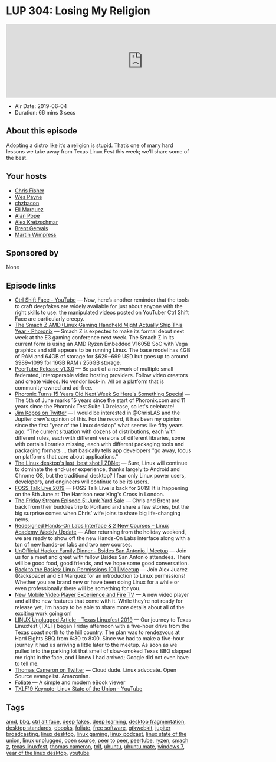 # LUP 304: Losing My Religion

<iframe src="https://player.fireside.fm/v2/RUkczH-V+G3SHc-NH?theme=dark" width="740" height="200" frameborder="0" scrolling="no"></iframe>

* Air Date: 2019-06-04
* Duration: 66 mins 3 secs

## About this episode

Adopting a distro like it’s a religion is stupid. That’s one of many hard lessons we take away from Texas Linux Fest this week; we’ll share some of the best. 

## Your hosts
* [Chris Fisher](https://linuxunplugged.com/hosts/chrislas)
* [Wes Payne](https://linuxunplugged.com/hosts/wes)
* [chzbacon](https://linuxunplugged.com/hosts/chzbacon)
* [Ell Marquez](https://linuxunplugged.com/hosts/ell)
* [Alan Pope](https://linuxunplugged.com/guests/alanpope)
* [Alex Kretzschmar](https://linuxunplugged.com/guests/alexktz)
* [Brent Gervais](https://linuxunplugged.com/guests/brentgervais)
* [Martin Wimpress](https://linuxunplugged.com/guests/martinwimpress)

## Sponsored by

None



## Episode links

  * [Ctrl Shift Face - YouTube](https://www.youtube.com/channel/UCKpH0CKltc73e4wh0_pgL3g/videos "Ctrl Shift Face - YouTube") — Now, here’s another reminder that the tools to craft deepfakes are widely available for just about anyone with the right skills to use: the manipulated videos posted on YouTuber Ctrl Shift Face are particularly creepy.
  * [The Smach Z AMD+Linux Gaming Handheld Might Actually Ship This Year - Phoronix](https://www.phoronix.com/scan.php?page=news_item&px=Smach-Z-Linux-Gaming-2019 "The Smach Z AMD+Linux Gaming Handheld Might Actually Ship This Year - Phoronix") — Smach Z is expected to make its formal debut next week at the E3 gaming conference next week. The Smach Z in its current form is using an AMD Ryzen Embedded V1605B SoC with Vega graphics and still appears to be running Linux. The base model has 4GB of RAM and 64GB of storage for $629~699 USD but goes up to around $989~1099 for 16GB RAM / 256GB storage.
  * [PeerTube Release v1.3.0](https://github.com/Chocobozzz/PeerTube/releases/tag/v1.3.0 "PeerTube Release v1.3.0") — Be part of a network of multiple small federated, interoperable video hosting providers. Follow video creators and create videos. No vendor lock-in. All on a platform that is community-owned and ad-free.
  * [Phoronix Turns 15 Years Old Next Week So Here's Something Special](https://www.phoronix.com/scan.php?page=news_item&px=Phoronix-15-Next-Week "Phoronix Turns 15 Years Old Next Week So Here's Something Special") — The 5th of June marks 15 years since the start of Phoronix.com and 11 years since the Phoronix Test Suite 1.0 release, so let's celebrate! 
  * [Jim Kopps on Twitter](https://twitter.com/JimKopps/status/1135684113447436288 "Jim Kopps on Twitter") — I would be interested in @ChrisLAS and the Jupiter crew's opinion of this. For the record, it has been my opinion since the first "year of the Linux desktop" what seems like fifty years ago: "The current situation with dozens of distributions, each with different rules, each with different versions of different libraries, some with certain libraries missing, each with different packaging tools and packaging formats ... that basically tells app developers "go away, focus on platforms that care about applications."
  * [The Linux desktop's last, best shot | ZDNet](https://www.zdnet.com/article/the-linux-desktops-last-best-shot/ "The Linux desktop's last, best shot | ZDNet") — Sure, Linux will continue to dominate the end-user experience, thanks largely to Android and Chrome OS, but the traditional desktop? I fear only Linux power users, developers, and engineers will continue to be its users. 
  * [FOSS Talk Live 2019](https://fosstalk.com/foss-talk-live-2019 "FOSS Talk Live 2019") — FOSS Talk Live is back for 2019! It is happening on the 8th June at The Harrison near King's Cross in London. 
  * [The Friday Stream Episode 5: Junk Yard Sale](https://fridaystream.com/5 "The Friday Stream Episode 5: Junk Yard Sale") — Chris and Brent are back from their buddies trip to Portland and share a few stories, but the big surprise comes when Chris’ wife joins to share big life-changing news. 
  * [Redesigned Hands-On Labs Interface & 2 New Courses – Linux Academy Weekly Update](https://www.youtube.com/watch?v=7d3SLIVnczc&feature=youtu.be "Redesigned Hands-On Labs Interface & 2 New Courses – Linux Academy Weekly Update") — After returning from the holiday weekend, we are ready to show off the new Hands-On Labs interface along with a ton of new hands-on labs and two new courses.
  * [UnOfficial Hacker Family Dinner - Bsides San Antonio | Meetup](https://www.meetup.com/jupiterbroadcasting/events/261811112/ "UnOfficial Hacker Family Dinner - Bsides San Antonio | Meetup") — Join us for a meet and greet with fellow Bsides San Antonio attendees. There will be good food, good friends, and we hope some good conversation.
  * [Back to the Basics: Linux Permissions 101 | Meetup](https://www.meetup.com/jupiterbroadcasting/events/261837591/ "Back to the Basics: Linux Permissions 101 | Meetup") — Join Alex Juarez (Rackspace) and Ell Marquez for an introduction to Linux permissions! Whether you are brand new or have been doing Linux for a while or even professionally there will be something for you. 
  * [New Mobile Video Player Experience and Fire TV](https://linuxacademy.com/blog/mobile/new-mobile-video-player-experience-and-fire-tv/ "New Mobile Video Player Experience and Fire TV") — A new video player and all the new features that come with it. While they’re not ready for release yet, I’m happy to be able to share more details about all of the exciting work going on!
  * [LINUX Unplugged Article - Texas Linuxfest 2019](https://linuxunplugged.com/articles/texas-linuxfest-2019 "LINUX Unplugged Article - Texas Linuxfest 2019") — Our journey to Texas Linuxfest (TXLF) began Friday afternoon with a five-hour drive from the Texas coast north to the hill country. The plan was to rendezvous at Hard Eights BBQ from 6:30 to 8:00. Since we had to make a five-hour journey it had us arriving a little later to the meetup. As soon as we pulled into the parking lot that smell of slow-smoked Texas BBQ slapped me right in the face, and I knew I had arrived; Google did not even have to tell me.
  * [Thomas Cameron on Twitter](https://twitter.com/thomasdcameron "Thomas Cameron on Twitter") — Cloud dude. Linux advocate. Open Source evangelist. Amazonian.
  * [Foliate ](https://johnfactotum.github.io/foliate/# "Foliate ") — A simple and modern eBook viewer
  * [TXLF19 Keynote: Linux State of the Union - YouTube](https://www.youtube.com/watch?v=OHsnu7Je6MY "TXLF19 Keynote: Linux State of the Union - YouTube")



## Tags

[amd](https://linuxunplugged.com/tags/amd), [bbq](https://linuxunplugged.com/tags/bbq), [ctrl alt face](https://linuxunplugged.com/tags/ctrl%20alt%20face), [deep fakes](https://linuxunplugged.com/tags/deep%20fakes), [deep learning](https://linuxunplugged.com/tags/deep%20learning), [desktop fragmentation](https://linuxunplugged.com/tags/desktop%20fragmentation), [desktop standards](https://linuxunplugged.com/tags/desktop%20standards), [ebooks](https://linuxunplugged.com/tags/ebooks), [foliate](https://linuxunplugged.com/tags/foliate), [free software](https://linuxunplugged.com/tags/free%20software), [gtkwebkit](https://linuxunplugged.com/tags/gtkwebkit), [jupiter broadcasting](https://linuxunplugged.com/tags/jupiter%20broadcasting), [linux desktop](https://linuxunplugged.com/tags/linux%20desktop), [linux gaming](https://linuxunplugged.com/tags/linux%20gaming), [linux podcast](https://linuxunplugged.com/tags/linux%20podcast), [linux state of the union](https://linuxunplugged.com/tags/linux%20state%20of%20the%20union), [linux unplugged](https://linuxunplugged.com/tags/linux%20unplugged), [open source](https://linuxunplugged.com/tags/open%20source), [peer to peer](https://linuxunplugged.com/tags/peer%20to%20peer), [peertube](https://linuxunplugged.com/tags/peertube), [ryzen](https://linuxunplugged.com/tags/ryzen), [smach z](https://linuxunplugged.com/tags/smach%20z), [texas linuxfest](https://linuxunplugged.com/tags/texas%20linuxfest), [thomas cameron](https://linuxunplugged.com/tags/thomas%20cameron), [txlf](https://linuxunplugged.com/tags/txlf), [ubuntu](https://linuxunplugged.com/tags/ubuntu), [ubuntu mate](https://linuxunplugged.com/tags/ubuntu%20mate), [windows 7](https://linuxunplugged.com/tags/windows%207), [year of the linux desktop](https://linuxunplugged.com/tags/year%20of%20the%20linux%20desktop), [youtube](https://linuxunplugged.com/tags/youtube)